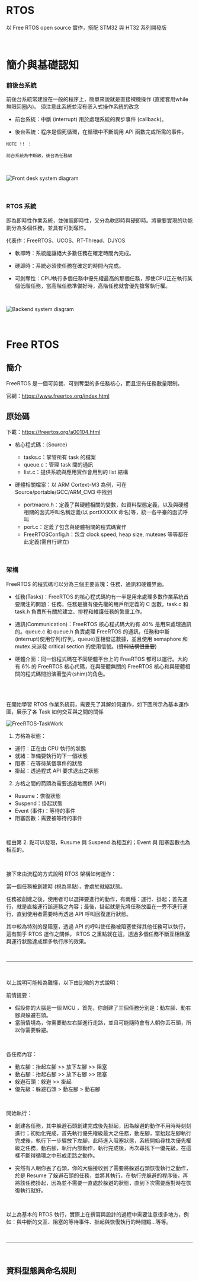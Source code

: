 # RTOS

以 Free RTOS open source 實作，搭配 STM32 與 HT32 系列開發版

</br>

# 簡介與基礎認知

### 前後台系統

前後台系統常建設在一般的程序上，簡單來說就是直接裸機操作 (直接套用while無限回圈內)。
須注意此系統並沒有嵌入式操作系統的改念

* 前台系統：中斷 (interrupt) 用於處理系統的異步事件 (callback)。

* 後台系統：程序是個死循環，在循環中不斷調用 API 函數完成所需的事件。

```
NOTE !! ：

前台系統為中斷級，後台為任務級
```

</br>

![Front desk system diagram](/images/Front_desk_system_diagram.png)

</br>


### RTOS 系統

即為即時性作業系統，並強調即時性，又分為軟即時與硬即時。將需要實現的功能劃分為多個任務，並具有可剝奪性。

代表作：FreeRTOS、UCOS、RT-Thread、DJYOS

* 軟即時：系統能讓絕大多數任務在確定時間內完成。

* 硬即時：系統必須使任務在確定的時間內完成。

* 可剝奪性：CPU執行多個任務中優先權最高的那個任務，即使CPU正在執行某個低階任務，當高階任務準備好時，高階任務就會優先搶奪執行權。

</br>

![Backend system diagram](/images/Backend_system_digram.png)

</br>

# Free RTOS

## 簡介

FreeRTOS 是一個可剪裁、可剝奪型的多任務核心，而且沒有任務數量限制。

官網：https://www.freertos.org/index.html


## 原始碼

下載：https://freertos.org/a00104.html

* 核心程式碼：(Source)
    * tasks.c：掌管所有 task 的檔案
    * queue.c：管理 task 間的通訊
    * list.c：提供系統與應用實作會用到的 list 結構

* 硬體相關檔案：以 ARM Cortext-M3 為例，可在 Source/portable/GCC/ARM_CM3 中找到
    * portmacro.h：定義了與硬體相關的變數，如資料型態定義，以及與硬體相關的函式呼叫名稱定義(以 portXXXXX 命名)等，統一各平臺的函式呼叫
    * port.c：定義了包含與硬體相關的程式碼實作
    * FreeRTOSConfig.h：包含 clock speed, heap size, mutexes 等等都在此定義(需自行建立)

</br>

### 架構
FreeRTOS 的程式碼可以分為三個主要區塊：任務、通訊和硬體界面。

* 任務(Tasks)：FreeRTOS 的核心程式碼約有一半是用來處理多數作業系統首要關注的問題：任務，任務是擁有優先權的用戶所定義的 C 函數。task.c 和 task.h 負責所有關於建立、排程和維護任務的繁重工作。

* 通訊(Communication)：FreeRTOS 核心程式碼大約有 40% 是用來處理通訊的。queue.c 和 queue.h 負責處理 FreeRTOS 的通訊，任務和中斷(interrupt)使用佇列(佇列，queue)互相發送數據，並且使用 semaphore 和 mutex 來派發 critical section 的使用信號。(~~資料結構很重要~~)

* 硬體介面：同一份程式碼在不同硬體平台上的 FreeRTOS 都可以運行。大約有 6% 的 FreeRTOS 核心代碼，在與硬體無關的 FreeRTOS 核心和與硬體相關的程式碼間扮演著墊片(shim)的角色。

</br>
</br>

在開始學習 RTOS 作業系統前，需要先了其解如何運作，如下圖所示為基本運作圖，展示了各 Task 如何交互與之間的關係

![FreeRTOS-TaskWork](/images/FreeRTOS-TaskWork.png)

1. 方格為狀態：
  * 運行：正在由 CPU 執行的狀態
  * 就緒：準備要執行的下一個狀態
  * 阻塞：在等待某個事件的狀態
  * 掛起：透過程式 API 要求退出之狀態

2. 方格之間的箭頭為需要透過地關係 (API)
  * Rusume：恢復狀態
  * Suspend：掛起狀態
  * Event (事件)：等待的事件
  * 阻塞函數：需要被等待的事件

</br>

經由第 2. 點可以發現，Rusume 與 Suspend 為相互的；Event 與 阻塞函數也為相互的。

</br>

接下來由流程的方式說明 RTOS 架構如何運作：

當一個任務被創建時 (視為黑點)，會處於就緒狀態。

任務被創建之後，使用者可以選擇要進行的動作，有兩種：運行、掛起；首先運行，就是直接運行該運務之內容；最後，掛起就是先將任務放置在一旁不進行運行，直到使用者需要時再透過 API 呼叫回復運行狀態。

其中較為特別的是阻塞，透過 API 的呼叫使任務被阻塞使得其他任務可以執行，這有關乎 RTOS 運作之關係， RTOS 之重點就在這，透過多個任務不斷互相阻塞與運行狀態達成類多執行序的效果。

</br>

---

</br>

以上說明可能較為難懂，以下由比喻的方式說明：

前情提要：
* 假設你的大腦是一個 MCU ，首先，你創建了三個任務分別是：動左腳、動右腳與躲避石頭。
* 當前情境為，你需要動左右腳進行走路，並且可能隨時會有人朝你丟石頭，所以你需要躲避。

</br>

各任務內容：
* 動左腳：抬起左腳 >> 放下左腳 >> 阻塞
* 動右腳：抬起右腳 >> 放下右腳 >> 阻塞
* 躲避石頭：躲避 >> 掛起
* 優先級：躲避石頭 > 動左腳 > 動右腳

</br>

開始執行：
* 創建各任務，其中躲避石頭創建完成後先掛起，因為躲避的動作不用時時刻刻進行；初始化完成，首先執行優先權級最大之任務，動左腳，當抬起左腳執行完成後，執行下一步驟放下左腳，此時進入阻塞狀態，系統開始尋找次優先權級之任務，動右腳，執行內部動作，執行完成後，再次尋找下一優先級，在這樣不斷得循環之中形成走路之動作。
  
* 突然有人朝你丟了石頭，你的大腦接收到了需要將躲避石頭恢復執行之動作，於是 Resume 了躲避石頭的任務，並將其執行，在執行完躲避的程序後，再將該任務掛起，因為並不需要一直處於躲避的狀態，直到下次需要應對時在恢復執行就好。

</br>

以上為基本的 RTOS 執行，實際上在撰寫與設計的過程中需要注意很多地方，例如：與中斷的交互、阻塞的等待事件、掛起與恢復執行的時間點...等等。

</br>

---

</br>

## 資料型態與命名規則

